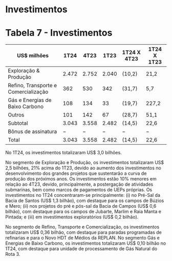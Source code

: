 # Investimentos

# Tabela 7 - Investimentos

|US$ milhões|1T24|4T23|1T23|1T24 X 4T23|1T24 X 1T23|
|---|---|---|---|---|---|
|Exploração & Produção|2.472|2.752|2.040|(10,2)|21,2|
|Refino, Transporte e Comercialização|362|530|342|(31,7)|5,7|
|Gás e Energias de Baixo Carbono|108|134|33|(19,7)|227,2|
|Outros|101|142|67|(28,7)|51,1|
|Subtotal|3.043|3.558|2.482|(14,5)|22,6|
|Bônus de assinatura|−|−|−|−|−|
|Total|3.043|3.558|2.482|(14,5)|22,6|

No 1T24, os investimentos totalizaram US$ 3,0 bilhões.

No segmento de Exploração e Produção, os investimentos totalizaram US$ 2,5 bilhões, 21% acima do 1T23, devido ao aumento dos investimentos no desenvolvimento dos grandes projetos que sustentarão a curva de produção dos próximos anos. Os investimentos estão 10% menores em relação ao 4T23, devido, principalmente, a postergação de atividades submarinas, bem como marcos de pagamentos de UEPs próprias. Os investimentos no 1T24 concentraram-se principalmente: (i) no Pré-Sal da Bacia de Santos (US$ 1,3 bilhão), com destaque para os campos de Búzios e Mero; (ii) nos projetos do pré e pós-sal da Bacia de Campos (US$ 0,6 bilhão), com destaque para os campos de Jubarte, Marlim e Raia Manta e Pintada; e (iii) em investimentos exploratórios (US$ 0,2 bilhão).

No segmento de Refino, Transporte e Comercialização, os investimentos totalizaram US$ 0,36 bilhão, com destaque para paradas programadas de refinarias e para o Novo HDT de Médios da REPLAN. No segmento Gás e Energias de Baixo Carbono, os investimentos totalizaram US$ 0,10 bilhão no 1T24, com destaque para unidade de processamento de Gás Natural do Rota 3.